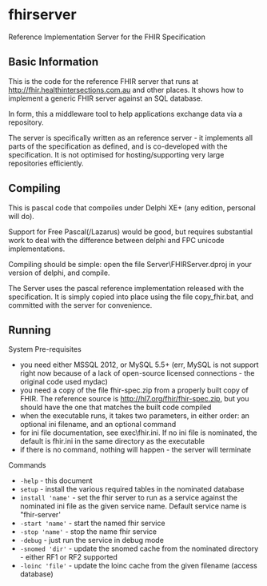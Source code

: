 fhirserver
==========

Reference Implementation Server for the FHIR Specification


Basic Information
-----------------
This is the code for the reference FHIR server that runs at http://fhir.healthintersections.com.au and other places. 
It shows how to implement a generic FHIR server against an SQL database.

In form, this a middleware tool to help applications exchange data via a repository. 

The server is specifically written as an reference server - it implements all parts of the specification 
as defined, and is co-developed with the specification. It is not optimised for hosting/supporting very
large repositories efficiently. 


Compiling 
---------

This is pascal code that compoiles under Delphi XE+ (any edition, personal will do).
 
Support for Free Pascal(/Lazarus) would be good, but requires substantial work to deal with the 
difference between delphi and FPC unicode implementations.

Compiling should be simple: open the file Server\FHIRServer.dproj in your version of delphi, and 
compile. 

The Server uses the pascal reference implementation released with the specification. 
It is simply copied into place using the file copy_fhir.bat, and committed with the
server for convenience. 


Running
-------

System Pre-requisites
* you need either MSSQL 2012, or MySQL 5.5+  (err, MySQL is not support right now because of a lack of open-source licensed connections - the original code used mydac)
* you need a copy of the file fhir-spec.zip from a properly built copy of FHIR. The reference source is http://hl7.org/fhir/fhir-spec.zip, but you should have the one that matches the built code compiled 
* when the executable runs, it takes two parameters, in either order: an optional ini filename, and an optional command
* for ini file documentation, see exec\fhir.ini. If no ini file is nominated, the default is fhir.ini in the same directory as the executable
* if there is no command, nothing will happen - the server will terminate

Commands

- `-help` - this document
- `setup` - install the various required tables in the nominated database
- `install 'name'` - set the fhir server to run as a service against the nominated ini file as the given service name. Default service name is "fhir-server'
- `-start 'name'` - start the named fhir service 
- `-stop 'name'` - stop the name fhir service
- `-debug` - just run the service in debug mode
- `-snomed 'dir'` - update the snomed cache from the nominated directory - either RF1 or RF2 supported
- `-loinc 'file'` - update the loinc cache from the given filename (access database)


